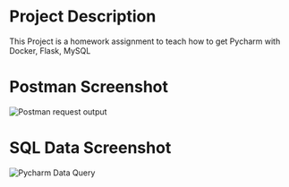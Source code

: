 # Project Description
This Project is a homework assignment to teach how to get Pycharm with Docker, Flask, MySQL

# Postman Screenshot
![Postman request output](screenshots/)
# SQL Data Screenshot
![Pycharm Data Query](screenshots/)
